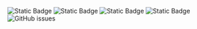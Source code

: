 ![Static Badge](https://img.shields.io/badge/blacklists-60-000000) ![Static Badge](https://img.shields.io/badge/blacklisted-2720403-cc0000) ![Static Badge](https://img.shields.io/badge/whitelisted-2242-00CC00) ![Static Badge](https://img.shields.io/badge/streaming_blacklist-28106-000000) ![GitHub issues](https://img.shields.io/github/issues/fabriziosalmi/blacklists)

